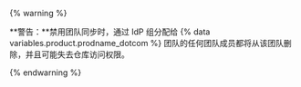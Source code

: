 {% warning %}

**警告：**禁用团队同步时，通过 IdP 组分配给 {% data variables.product.prodname_dotcom %} 团队的任何团队成员都将从该团队删除，并且可能失去仓库访问权限。

{% endwarning %}